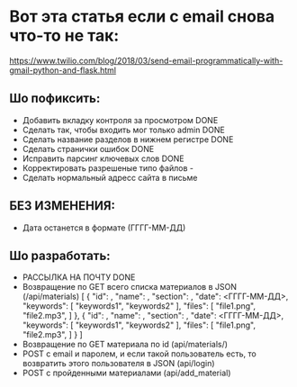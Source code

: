 # Вот эта статья если с email снова что-то не так: #
https://www.twilio.com/blog/2018/03/send-email-programmatically-with-gmail-python-and-flask.html

## Шо пофиксить: ##

- Добавить вкладку контроля за просмотром       DONE
- Сделать так, чтобы входить мог только admin   DONE
- Сделать название разделов в нижнем регистре   DONE
- Сделать странички ошибок                      DONE
- Исправить парсинг ключевых слов               DONE
- Корректировать разрешеные типо файлов         -
- Сделать нормальный адресс сайта в письме


## БЕЗ ИЗМЕНЕНИЯ: ##

- Дата останется в формате (ГГГГ-ММ-ДД)



## Шо разработать: ##

- РАССЫЛКА НА ПОЧТУ                                                         DONE
- Возвращение по GET всего списка материалов в JSON  (/api/materials)
[
    {
        "id": <int>,
        "name": <str>,
        "section": <std>,
        "date": <ГГГГ-ММ-ДД>,
        "keywords": [
            "keywords1",
            "keywords2"
        ],
        "files": [
            "file1.png",
            "file2.mp3",
        ]
    },
    {
        "id": <int>,
        "name": <str>,
        "section": <std>,
        "date": <ГГГГ-ММ-ДД>,
        "keywords": [
            "keywords1",
            "keywords2"
        ],
        "files": [
            "file1.png",
            "file2.mp3",
        ]
    }
]
- Возвращение по GET материала по id (api/materials/<id>)
- POST с email и паролем, и если такой пользователь есть, то возвратить этого пользователя в JSON (api/login)
- POST с пройденными материалами (api/add_material)
